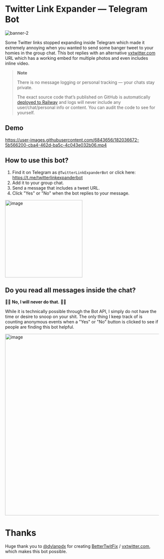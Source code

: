 # Twitter Link Expander — Telegram Bot

![banner-2](https://user-images.githubusercontent.com/6843656/182035588-e6ab4eda-6361-44b6-9b8c-ff660f18eabf.png)

Some Twitter links stopped expanding inside Telegram which made it extremely annoying when you wanted to send some banger tweet to your homies in the group chat. This bot replies with an alternative [vxtwitter.com](https://vxtwitter.com) URL which has a working embed for multiple photos and even includes inline video.

> **Note**
>
> There is no message logging or personal tracking — your chats stay private.
>
> The exact source code that’s published on GitHub is automatically [deployed to Railway](https://railway.app?referralCode=dev) and logs will never include any user/chat/personal info or content. You can audit the code to see for yourself.

## Demo

https://user-images.githubusercontent.com/6843656/182036672-5b566200-cba4-462d-ba5c-4c043e032b06.mp4

## How to use this bot?

1. Find it on Telegram as `@TwitterLinkExpanderBot` or click here: https://t.me/twitterlinkexpanderbot
2. Add it to your group chat.
3. Send a message that includes a tweet URL.
4. Click "Yes" or "No" when the bot replies to your message.

<img width="253" alt="image" src="https://user-images.githubusercontent.com/6843656/181651653-a6421462-2321-4344-8605-f5f32edc5047.png">

## Do you read all messages inside the chat?

🙅‍♂️ **No, I will never do that.** 🙅‍♂️

While it is technically possible through the Bot API, I simply do not have the time or desire to snoop on your shit. The only thing I keep track of is counting anonymous events when a "Yes" or "No" button is clicked to see if people are finding this bot helpful.

<img width="593" alt="image" src="https://user-images.githubusercontent.com/6843656/182036390-25cbf7c9-1583-4038-a67f-081f6c190101.png">

# Thanks

Huge thank you to [@dylanpdx](https://github.com/dylanpdx) for creating [BetterTwitFix](https://github.com/dylanpdx/BetterTwitFix) / [vxtwitter.com](https://vxtwitter.com), which makes this bot possible.

